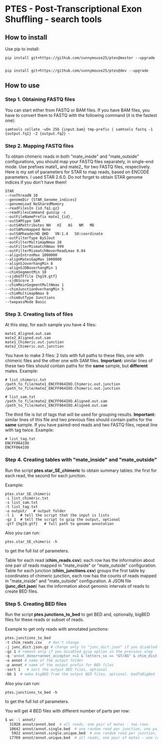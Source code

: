 # PTES - Post-Transcriptional Exon Shuffling - search tools

## How to install

Use pip to install:
```
pip install git+https://github.com/sunnymouse25/ptes@master --upgrade
 
```

```
pip install git+https://github.com/sunnymouse25/ptes@dev --upgrade
```

## How to use
### Step 1. Obtaining FASTQ files 

You can start either from FASTQ or BAM files. If you have BAM files, you have to convert them to FASTQ with the following command (it is the fastest one):
```
samtools collate -uOn 256 {input.bam} tmp-prefix | samtools fastq -1 {output.fq1} -2 {output.fq2} -
```
### Step 2. Mapping FASTQ files

To obtain chimeric reads in both "mate_inside" and "mate_outside" configurations, you should map your FASTQ files separately, in single-end mode. Use prefixes mate1_ and mate2_ for two FASTQ files, respectively. 
Here is my set of parameters for STAR to map reads, based on ENCODE parameters. I used STAR 2.6.0. Do not forget to obtain STAR genome indices if you don't have them!

```
STAR  
--runThreadN 10  
--genomeDir {STAR_Genome_indices}   
--genomeLoad NoSharedMemory   
--readFilesIn {id.fq1.gz}    
--readFilesCommand gunzip -c 
--outFileNamePrefix mate1_{id}_  
--outSAMtype SAM      
--outSAMattributes NH   HI   AS   NM   MD      
--outSAMunmapped None      
--outSAMheaderHD @HD   VN:1.4   SO:coordinate      
--outFilterType BySJout   
--outFilterMultimapNmax 20   
--outFilterMismatchNmax 999   
--outFilterMismatchNoverReadLmax 0.04   
--alignIntronMax 1000000   
--alignMatesGapMax 1000000   
--alignSJoverhangMin 8  
--alignSJDBoverhangMin 1  
--chimSegmentMin 10   
--sjdbGTFfile {hg19.gtf}   
--sjdbScore 3 
--chimMainSegmentMultNmax 1 
--chimJunctionOverhangMin 5 
--chimMultimapNmax 0 
--chimOutType Junctions 
--twopassMode Basic
```   

### Step 3. Creating lists of files

At this step, for each sample you have 4 files:

```
mate1_Aligned.out.sam
mate2_Aligned.out.sam
mate1_Chimeric.out.junction
mate2_Chimeric.out.junction
```

You have to make 3 files: 2 lists with full paths to these files, one with chimeric files and the other one with SAM files. 
**Important:** similar lines of these two files should contain paths for the **same** sample, but **different** mates. Example:

```
# list_chimeric.txt
/path_to_file/mate1_ENCFF064IOO.Chimeric.out.junction
/path_to_file/mate2_ENCFF064IOO.Chimeric.out.junction
```  

```
# list_sam.txt
/path_to_file/mate2_ENCFF064IOO.Aligned.out.sam
/path_to_file/mate1_ENCFF064IOO.Aligned.out.sam
```  

The third file is list of tags that will be used for grouping results. 
**Important:** similar lines of this file and two previous files should contain paths for the **same** sample. If you have paired-end reads and two FASTQ files, repeat line with tag twice. Example:
```
# list_tag.txt
ENCFF064IOO
ENCFF064IOO
```  

### Step 4. Creating tables with "mate_inside" and "mate_outside"

Run the script **ptes.star_SE_chimeric** to obtain summary tables: the first for each read, the second for each junction. 
   
 
Example:  

```
ptes.star_SE_chimeric
-i list_chimeric.txt
-s list_sam.txt
-t list_tag.txt
-o output/   # output folder
-l 1   # tell the script that the input is lists
-gz 1  # tell the script to gzip the output, optional
-gtf {hg19.gtf}   # full path to genome annotation 
```

Also you can run: 
```
ptes.star_SE_chimeric -h
```
to get the full list of parameters. 

Table for each read (**chim_reads.csv**): each row has the information about one pair of reads mapped in "mate_inside" or "mate_outside" configuration. Table for each junction (**chim_junctions.csv**) groups the first table by coordinates of chimeric junction, each row has the counts of reads mapped in "mate_inside" and "mate_outside" configuration. A JSON file (**junc_dict.json**) has the information about genomic intervals of reads to create BED files.

### Step 5. Creating BED files

Run the script **ptes.junctions_to_bed** to get BED and, optionally, bigBED files for these reads or subset of reads. 

Example to get only reads with annotated junctions:
```bash
ptes.junctions_to_bed 
-t chim_reads.csv   # don't change
-j junc_dict.json.gz # change only to "junc_dict.json" if you disabled gzip option in the previous step
-gz 1 # remove only if you disabled gzip option in the previous step
-q 'annot_donor+annot_acceptor >=1 & letters_ss == "GT/AG" & chim_dist < 30000 & mate_dist < 30000 & mate_dist > -30000' # pandas query to get the subset from chim_reads.csv
-o annot # name of the output folder
-p annot # name of the output prefix for BED files
-sort 1   # sort the output BED files, optional
-bb 1  # make bigBED from the output BED files, optional. bedToBigBed from UCSC should be in your PATH
```

Also you can run: 
```
ptes.junctions_to_bed -h
```
to get the full list of parameters. 

You will get 4 BED files with different number of parts per row:

```bash
$ wc -l annot/
  31928 annot/annot.bed  # all reads, one pair of mates - two rows
  10642 annot/annot.single.bed  # one random read per junction, one pair of mates - two rows
   5922 annot/annot.single.unique.bed  # one random read per junction, one pair of mates - one row
  17769 annot/annot.unique.bed  # all reads, one pair of mates - one row

```    